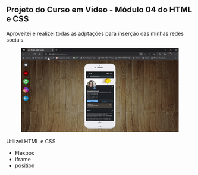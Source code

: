 
## Projeto do Curso em Video - Módulo 04 do HTML e CSS

<p> Aproveitei e realizei todas as adptações para inserção das minhas redes sociais. </p>

<figure>
    <img src="video.gif">
</figure>

Utilizei HTML e CSS
- Flexbox
- iframe
- position
